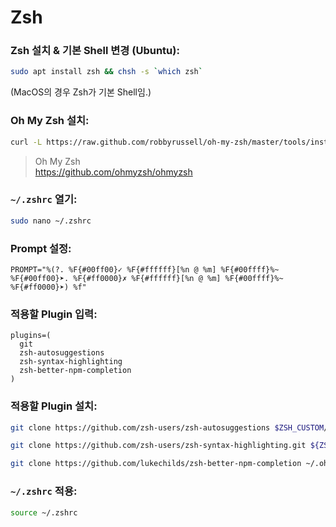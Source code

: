# Zsh

### Zsh 설치 & 기본 Shell 변경 (Ubuntu):

```bash
sudo apt install zsh && chsh -s `which zsh`
```

(MacOS의 경우 Zsh가 기본 Shell임.)

### Oh My Zsh 설치:

```bash
curl -L https://raw.github.com/robbyrussell/oh-my-zsh/master/tools/install.sh | sh
```

> Oh My Zsh
> <br> https://github.com/ohmyzsh/ohmyzsh

### `~/.zshrc` 열기:

```bash
sudo nano ~/.zshrc
```

### Prompt 설정:

```nano
PROMPT="%(?. %F{#00ff00}✓ %F{#ffffff}[%n @ %m] %F{#00ffff}%~ %F{#00ff00}➤. %F{#ff0000}✗ %F{#ffffff}[%n @ %m] %F{#00ffff}%~ %F{#ff0000}➤) %f"
```

### 적용할 Plugin 입력:

```nano
plugins=(
  git
  zsh-autosuggestions
  zsh-syntax-highlighting
  zsh-better-npm-completion
)
```

### 적용할 Plugin 설치:

```zsh
git clone https://github.com/zsh-users/zsh-autosuggestions $ZSH_CUSTOM/plugins/zsh-autosuggestions --depth=1

git clone https://github.com/zsh-users/zsh-syntax-highlighting.git ${ZSH_CUSTOM:-~/.oh-my-zsh/custom}/plugins/zsh-syntax-highlighting --depth=1

git clone https://github.com/lukechilds/zsh-better-npm-completion ~/.oh-my-zsh/custom/plugins/zsh-better-npm-completion --depth=1
```

### `~/.zshrc` 적용:

```zsh
source ~/.zshrc
```
